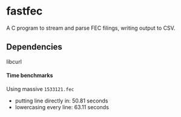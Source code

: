 # fastfec

A C program to stream and parse FEC filings, writing output to CSV.

## Dependencies

libcurl

#### Time benchmarks

Using massive `1533121.fec`

* putting line directly in: 50.81 seconds
* lowercasing every line: 63.11 seconds
